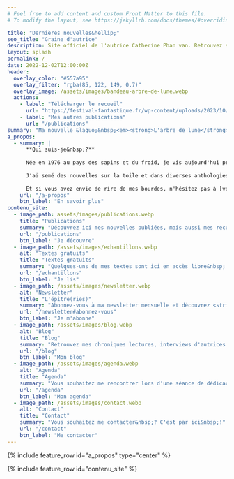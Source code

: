 ```yaml
---
# Feel free to add content and custom Front Matter to this file.
# To modify the layout, see https://jekyllrb.com/docs/themes/#overriding-theme-defaults

title: "Dernières nouvelles&hellip;"
seo_title: "Graine d'autrice"
description: Site officiel de l'autrice Catherine Phan van. Retrouvez ses publications, des textes gratuits et inédits en exclusivité, son actu...
layout: splash
permalink: /
date: 2022-12-02T12:00:00Z
header:
  overlay_color: "#557a95"
  overlay_filter: "rgba(85, 122, 149, 0.7)"
  overlay_image: /assets/images/bandeau-arbre-de-lune.webp
  actions:
    - label: "Télécharger le recueil"
      url: "https://festival-fantastique.fr/wp-content/uploads/2023/10/FFB-2023-pdf.pdf"
    - label: "Mes autres publications"
      url: "/publications"
summary: "Ma nouvelle &laquo;&nbsp;<em><strong>L'arbre de lune</strong></em>&nbsp;&raquo; a terminé 3<sup>e</sup> du concours du Festival du Fantastique de Béziers.<br><br>Envie de la lire&nbsp;?"
a_propos:
  - summary: |
      **Qui suis-je&nbsp;?**
      
      Née en 1976 au pays des sapins et du froid, je vis aujourd'hui près de Bordeaux.
      
      J'ai semé des nouvelles sur la toile et dans diverses anthologies. Sur ce site, vous pouvez explorer mes [publications](/publications), [lire gratuitement certains de mes textes](/echantillons), découvrir [les coulisses de ma vie d'autrice](/blog/tags#viedautrice), ou retrouver mes [chroniques de lecture](/blog/tags#chronique) ou [interviews d'auteurs ou autrices](/blog/tags#interview).
      
      Et si vous avez envie de rire de mes bourdes, n'hésitez pas à [vous abonner à ma newsletter](/newsletter)&nbsp;!
    url: "/a-propos"
    btn_label: "En savoir plus"
contenu_site:
  - image_path: assets/images/publications.webp
    title: "Publications"
    summary: "Découvrez ici mes nouvelles publiées, mais aussi mes recueils, romans ou novellas qui trépignent de suivre un jour le même chemin."
    url: "/publications"
    btn_label: "Je découvre"
  - image_path: /assets/images/echantillons.webp
    alt: "Textes gratuits"
    title: "Textes gratuits"
    summary: "Quelques-uns de mes textes sont ici en accès libre&nbsp;: nouvelles solo ou à quatre mains (avec des autrices amies), micronouvelles, jeux d'écriture..."
    url: "/echantillons"
    btn_label: "Je lis"
  - image_path: /assets/images/newsletter.webp
    alt: "Newsletter"
    title: "L'épître(ries)"
    summary: "Abonnez-vous à ma newsletter mensuelle et découvrez <strike>mes bourdes</strike> les coulisses de ma vie d'autrice."
    url: "/newsletter#abonnez-vous"
    btn_label: "Je m'abonne"
  - image_path: /assets/images/blog.webp
    alt: "Blog"
    title: "Blog"
    summary: "Retrouvez mes chroniques lectures, interviews d'autrices ou auteurs, billets sur l'écriture, et états d'âme en tous genres&hellip;"
    url: "/blog"
    btn_label: "Mon blog"
  - image_path: /assets/images/agenda.webp
    alt: "Agenda"
    title: "Agenda"
    summary: "Vous souhaitez me rencontrer lors d'une séance de dédicaces ou connaître la date de mes prochaines sorties&nbsp;?"
    url: "/agenda"
    btn_label: "Mon agenda"
  - image_path: /assets/images/contact.webp
    alt: "Contact"
    title: "Contact"
    summary: "Vous souhaitez me contacter&nbsp;? C'est par ici&nbsp;!"
    url: "/contact"
    btn_label: "Me contacter"
---
```


{% include feature_row id="a_propos" type="center" %}

{% include feature_row id="contenu_site" %}